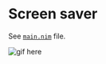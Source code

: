 # Screen saver

See [`main.nim`](https://github.com/Ethosa/nodesnim/blob/master/examples/screensaver/main.nim) file.

![gif here](https://github.com/Ethosa/nodesnim/blob/master/examples/screensaver/one.gif)
